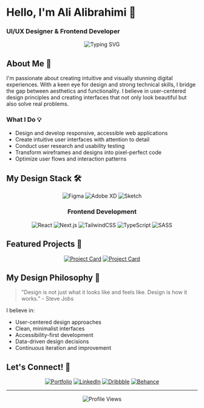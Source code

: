 # Hello, I'm Ali Alibrahimi 👋
### UI/UX Designer & Frontend Developer

<div align="center">
  <img src="https://readme-typing-svg.herokuapp.com?font=Fira+Code&pause=1000&color=6A5ACD&center=true&vCenter=true&width=435&lines=Creating+beautiful+digital+experiences;Frontend+Developer+%7C+UI%2FUX+Designer;Turning+ideas+into+pixel-perfect+reality" alt="Typing SVG" />
</div>

## About Me 🎨

I'm passionate about creating intuitive and visually stunning digital experiences. With a keen eye for design and strong technical skills, I bridge the gap between aesthetics and functionality. I believe in user-centered design principles and creating interfaces that not only look beautiful but also solve real problems.

### What I Do 💡
- Design and develop responsive, accessible web applications
- Create intuitive user interfaces with attention to detail
- Conduct user research and usability testing
- Transform wireframes and designs into pixel-perfect code
- Optimize user flows and interaction patterns

## My Design Stack 🛠️

<div align="center">

![Figma](https://img.shields.io/badge/Figma-F24E1E?style=for-the-badge&logo=figma&logoColor=white)
![Adobe XD](https://img.shields.io/badge/Adobe%20XD-470137?style=for-the-badge&logo=Adobe%20XD&logoColor=#FF61F6)
![Sketch](https://img.shields.io/badge/Sketch-FFB387?style=for-the-badge&logo=sketch&logoColor=black)

### Frontend Development

![React](https://img.shields.io/badge/React-20232A?style=for-the-badge&logo=react&logoColor=61DAFB)
![Next.js](https://img.shields.io/badge/Next.js-000000?style=for-the-badge&logo=nextdotjs&logoColor=white)
![TailwindCSS](https://img.shields.io/badge/Tailwind_CSS-38B2AC?style=for-the-badge&logo=tailwind-css&logoColor=white)
![TypeScript](https://img.shields.io/badge/TypeScript-007ACC?style=for-the-badge&logo=typescript&logoColor=white)
![SASS](https://img.shields.io/badge/Sass-CC6699?style=for-the-badge&logo=sass&logoColor=white)

</div>

## Featured Projects 🌟

<div align="center">

[![Project Card](https://github-readme-stats.vercel.app/api/pin/?username=yourusername&repo=project1&theme=tokyonight)](https://github.com/yourusername/project1)
[![Project Card](https://github-readme-stats.vercel.app/api/pin/?username=yourusername&repo=project2&theme=tokyonight)](https://github.com/yourusername/project2)

</div>

## My Design Philosophy 💭

> "Design is not just what it looks like and feels like. Design is how it works." - Steve Jobs

I believe in:
- User-centered design approaches
- Clean, minimalist interfaces
- Accessibility-first development
- Data-driven design decisions
- Continuous iteration and improvement

## Let's Connect! 🤝

<div align="center">

[![Portfolio](https://img.shields.io/badge/Portfolio-255E63?style=for-the-badge&logo=About.me&logoColor=white)](https://aalibrahimi.github.io/MyPortfolio/)
[![LinkedIn](https://img.shields.io/badge/LinkedIn-0077B5?style=for-the-badge&logo=linkedin&logoColor=white)](https://www.linkedin.com/in/aalibrahimi)
[![Dribbble](https://img.shields.io/badge/Dribbble-EA4C89?style=for-the-badge&logo=dribbble&logoColor=white)](https://dribbble.com/yourusername)
[![Behance](https://img.shields.io/badge/-Behance-blue?style=for-the-badge&logo=behance&logoColor=white)](https://www.behance.net/yourusername)

</div>

---

<div align="center">

![Profile Views](https://komarev.com/ghpvc/?username=yourusername&color=blueviolet)

</div>
